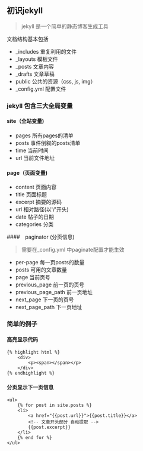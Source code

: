 

## 初识jekyll

> jekyll 是一个简单的静态博客生成工具 

文档结构基本包括

- _includes 重复利用的文件
- _layouts  模板文件
- _posts    文章内容
- _drafts   文章草稿
- public    公共的资源（css, js, img）
- _config.yml   配置文件


### jekyll 包含三大全局变量

#### site（全站变量)

- pages 所有pages的清单
- posts 事件倒叙的posts清单
- time  当前时间
- url   当前文件地址

#### page（页面变量)

- content 页面内容
- title   页面标题
- excerpt 摘要的源码
- url     相对路径(以'/'开头)
- date    帖子的日期
- categories  分类

####　paginator (分页信息)
> 需要在_config.yml 中paginate配置才能生效

- per-page 每一页posts的数量
- posts 可用的文章数量
- page  当前页号
- previous_page 前一页的页号
- previous_page_path 前一页地址
- next_page  下一页的页号
- next_page_path  下一页地址


### 简单的例子

#### 高亮显示代码

	{% highlight html %}
		<div>
			<p><span></span></p>
		</div>
	{% endhighlight %}

#### 分页显示下一页信息

	<ul>	
		{% for post in site.posts %}
		<li>
			<a href="{{post.url}}">{{post.title}}</a>
			<!-- 文章开头部分 自动提取 -->
			{{post.excerpt}}
		</li>
		{% end for %}
	</ul>

